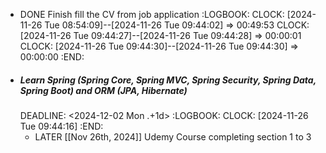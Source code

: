- DONE Finish fill the CV from job application
  :LOGBOOK:
  CLOCK: [2024-11-26 Tue 08:54:09]--[2024-11-26 Tue 09:44:02] =>  00:49:53
  CLOCK: [2024-11-26 Tue 09:44:27]--[2024-11-26 Tue 09:44:28] =>  00:00:01
  CLOCK: [2024-11-26 Tue 09:44:30]--[2024-11-26 Tue 09:44:30] =>  00:00:00
  :END:
- ##### Learn Spring (Spring Core, Spring MVC, Spring Security, Spring Data, Spring Boot) and ORM (JPA, Hibernate)
  DEADLINE: <2024-12-02 Mon .+1d>
  :LOGBOOK:
  CLOCK: [2024-11-26 Tue 09:44:16]
  :END:
	- LATER [[Nov 26th, 2024]] Udemy Course completing section 1 to 3